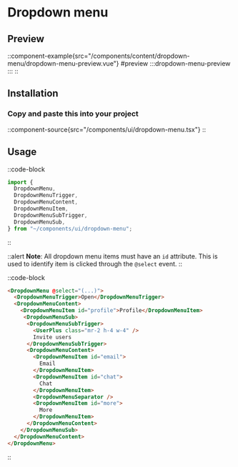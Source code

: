# Dropdown menu

## Preview

::component-example{src="/components/content/dropdown-menu/dropdown-menu-preview.vue"}
#preview
 :::dropdown-menu-preview
 :::
::

## Installation
### Copy and paste this into your project
::component-source{src="/components/ui/dropdown-menu.tsx"}
::

## Usage
::code-block
```ts
import {
  DropdownMenu,
  DropdownMenuTrigger,
  DropdownMenuContent,
  DropdownMenuItem,
  DropdownMenuSubTrigger,
  DropdownMenuSub,
} from "~/components/ui/dropdown-menu";
```
::

::alert
**Note**: All dropdown menu items must have an `id` attribute. This is used to identify item is clicked through the `@select` event.
::

::code-block
```html
<DropdownMenu @select="(...)">
  <DropdownMenuTrigger>Open</DropdownMenuTrigger>
  <DropdownMenuContent>
    <DropdownMenuItem id="profile">Profile</DropdownMenuItem>
     <DropdownMenuSub>
      <DropdownMenuSubTrigger>
        <UserPlus class="mr-2 h-4 w-4" />
        Invite users
      </DropdownMenuSubTrigger>
      <DropdownMenuContent>
        <DropdownMenuItem id="email">
          Email
        </DropdownMenuItem>
        <DropdownMenuItem id="chat">
          Chat
        </DropdownMenuItem>
        <DropdownMenuSeparator />
        <DropdownMenuItem id="more">
          More
        </DropdownMenuItem>
      </DropdownMenuContent>
    </DropdownMenuSub>
  </DropdownMenuContent>
</DropdownMenu>
```
::